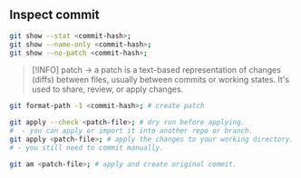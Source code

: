 ## Inspect commit
```bash
git show --stat <commit-hash>;
git show --name-only <commit-hash>;
git show --no-patch <commit-hash>;
```

> [!INFO]
> patch -> a patch is a text-based representation of changes (diffs) between files, usually between commits or working states. It's used to share, review, or apply changes.
```bash
git format-path -1 <commit-hash>; # create patch

git apply --check <patch-file>; # dry run before applying.
#  - you can apply or import it into another repo or branch.
git apply <patch-file>; # apply the changes to your working directory.
# - you still need to commit manually.

git am <patch-file>; # apply and create original commit.
```